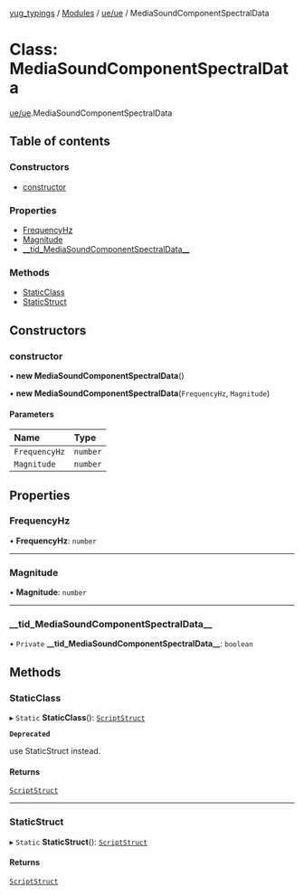 [yug_typings](../README.md) / [Modules](../modules.md) / [ue/ue](../modules/ue_ue.md) / MediaSoundComponentSpectralData

# Class: MediaSoundComponentSpectralData

[ue/ue](../modules/ue_ue.md).MediaSoundComponentSpectralData

## Table of contents

### Constructors

- [constructor](ue_ue.MediaSoundComponentSpectralData.md#constructor)

### Properties

- [FrequencyHz](ue_ue.MediaSoundComponentSpectralData.md#frequencyhz)
- [Magnitude](ue_ue.MediaSoundComponentSpectralData.md#magnitude)
- [\_\_tid\_MediaSoundComponentSpectralData\_\_](ue_ue.MediaSoundComponentSpectralData.md#__tid_mediasoundcomponentspectraldata__)

### Methods

- [StaticClass](ue_ue.MediaSoundComponentSpectralData.md#staticclass)
- [StaticStruct](ue_ue.MediaSoundComponentSpectralData.md#staticstruct)

## Constructors

### constructor

• **new MediaSoundComponentSpectralData**()

• **new MediaSoundComponentSpectralData**(`FrequencyHz`, `Magnitude`)

#### Parameters

| Name | Type |
| :------ | :------ |
| `FrequencyHz` | `number` |
| `Magnitude` | `number` |

## Properties

### FrequencyHz

• **FrequencyHz**: `number`

___

### Magnitude

• **Magnitude**: `number`

___

### \_\_tid\_MediaSoundComponentSpectralData\_\_

• `Private` **\_\_tid\_MediaSoundComponentSpectralData\_\_**: `boolean`

## Methods

### StaticClass

▸ `Static` **StaticClass**(): [`ScriptStruct`](ue_ue.ScriptStruct.md)

**`Deprecated`**

use StaticStruct instead.

#### Returns

[`ScriptStruct`](ue_ue.ScriptStruct.md)

___

### StaticStruct

▸ `Static` **StaticStruct**(): [`ScriptStruct`](ue_ue.ScriptStruct.md)

#### Returns

[`ScriptStruct`](ue_ue.ScriptStruct.md)
